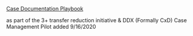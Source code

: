 
[Case Documentation Playbook](https://microsoft.sharepoint.com/:w:/t/FY20CXD/Eaz7UsfDdHZPgg_N685FJm0Byt5W46oNcD-19ktAZmdb6g?e=SobIGO&CID=2140FB23-27AE-4E4A-9A22-75D7C0ED8BD1&wdLOR=cB908F156-9EA4-4BA6-92E2-7D363ABA2289)

as part of the 3+ transfer reduction initiative & DDX (Formally CxD) Case Management Pilot
added 9/16/2020